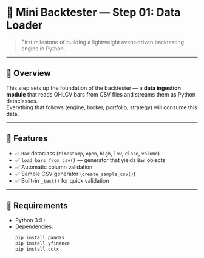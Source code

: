 # 🧠 Mini Backtester — Step 01: Data Loader

> First milestone of building a lightweight event-driven backtesting engine in Python.

---

## 🚀 Overview
This step sets up the foundation of the backtester — a **data ingestion module** that reads OHLCV bars from CSV files and streams them as Python dataclasses.  
Everything that follows (engine, broker, portfolio, strategy) will consume this data.

---

## 🧩 Features
- ✅ `Bar` dataclass (`timestamp`, `open`, `high`, `low`, `close`, `volume`)
- ✅ `load_bars_from_csv()` — generator that yields `Bar` objects
- ✅ Automatic column validation
- ✅ Sample CSV generator (`create_sample_csv()`)
- ✅ Built-in `_test()` for quick validation

---

## 🧰 Requirements
- Python 3.9+
- Dependencies:
  ```bash
  pip install pandas
  pip install yfinance
  pip install cctx
